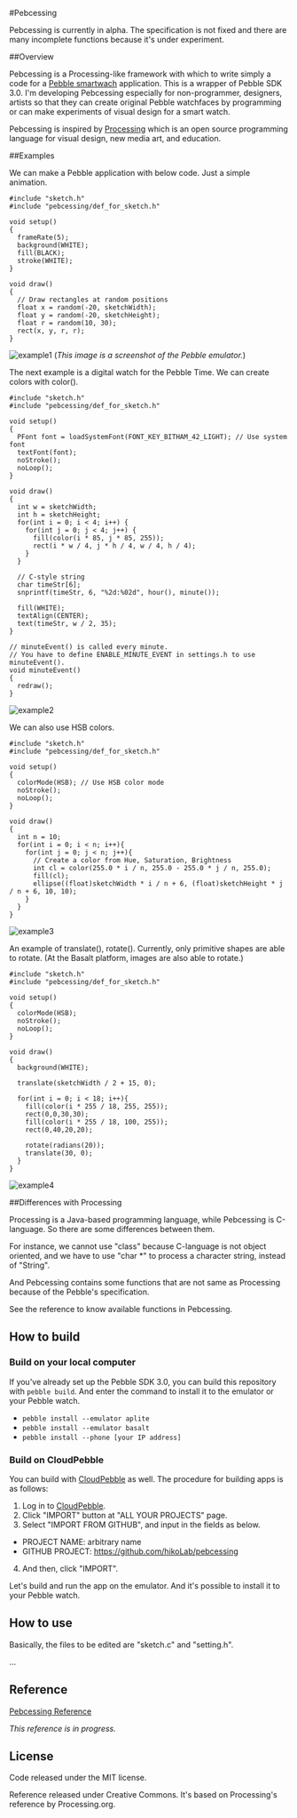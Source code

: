 #Pebcessing

Pebcessing is currently in alpha. The specification is not fixed and there are many incomplete functions because it's under experiment.

##Overview

Pebcessing is a Processing-like framework with which to write simply a code for a [Pebble smartwach](https://getpebble.com/ "Pebble") application. This is a wrapper of Pebble SDK 3.0.  I'm developing Pebcessing especially for non-programmer, designers, artists so that they can create original Pebble watchfaces by programming or can make experiments of visual design for a smart watch. 

Pebcessing is inspired by [Processing](https://processing.org/ "Processing") which is an open source programming language for visual design, new media art, and education. 


##Examples

We can make a Pebble application with below code. Just a simple animation. 

```Processing
#include "sketch.h"
#include "pebcessing/def_for_sketch.h"

void setup()
{
  frameRate(5);
  background(WHITE);
  fill(BLACK);
  stroke(WHITE);
}

void draw()
{
  // Draw rectangles at random positions
  float x = random(-20, sketchWidth);
  float y = random(-20, sketchHeight);
  float r = random(10, 30);
  rect(x, y, r, r);
}
```
![example1](https://raw.githubusercontent.com/hikoLab/pebcessing/images/images/screenshot_random_rect.png) (*This image is a screenshot of the Pebble emulator.*)

The next example is a digital watch for the Pebble Time. We can create colors with color().

```Processing
#include "sketch.h"
#include "pebcessing/def_for_sketch.h"

void setup()
{
  PFont font = loadSystemFont(FONT_KEY_BITHAM_42_LIGHT); // Use system font
  textFont(font);
  noStroke();
  noLoop();
}

void draw()
{
  int w = sketchWidth;
  int h = sketchHeight;
  for(int i = 0; i < 4; i++) {
    for(int j = 0; j < 4; j++) {
      fill(color(i * 85, j * 85, 255));
      rect(i * w / 4, j * h / 4, w / 4, h / 4);
    }
  }

  // C-style string
  char timeStr[6];
  snprintf(timeStr, 6, "%2d:%02d", hour(), minute());

  fill(WHITE);
  textAlign(CENTER);
  text(timeStr, w / 2, 35);
}

// minuteEvent() is called every minute.
// You have to define ENABLE_MINUTE_EVENT in settings.h to use minuteEvent().
void minuteEvent()
{
  redraw();
}
```
![example2](https://github.com/hikoLab/pebcessing/blob/images/images/screenshot_digital_watch.png)

We can also use HSB colors.

```Processing
#include "sketch.h"
#include "pebcessing/def_for_sketch.h"

void setup()
{
  colorMode(HSB); // Use HSB color mode
  noStroke();
  noLoop();
}

void draw()
{
  int n = 10;
  for(int i = 0; i < n; i++){
    for(int j = 0; j < n; j++){
      // Create a color from Hue, Saturation, Brightness
      int cl = color(255.0 * i / n, 255.0 - 255.0 * j / n, 255.0); 
      fill(cl);
      ellipse((float)sketchWidth * i / n + 6, (float)sketchHeight * j / n + 6, 10, 10);
    }
  }
}
```
![example3](https://github.com/hikoLab/pebcessing/blob/images/images/screenshot_hsb_ex.png)

An example of translate(), rotate(). Currently, only primitive shapes are able to rotate. (At the Basalt platform, images are also able to rotate.)

```Processing
#include "sketch.h"
#include "pebcessing/def_for_sketch.h"

void setup()
{
  colorMode(HSB);
  noStroke();
  noLoop();
}

void draw()
{
  background(WHITE);

  translate(sketchWidth / 2 + 15, 0);

  for(int i = 0; i < 18; i++){
    fill(color(i * 255 / 18, 255, 255));
    rect(0,0,30,30);
    fill(color(i * 255 / 18, 100, 255));
    rect(0,40,20,20);

    rotate(radians(20));
    translate(30, 0);
  }
}
```
![example4](https://github.com/hikoLab/pebcessing/blob/images/images/screenshot_rotate_ex.png)


##Differences with Processing

Processing is a Java-based programming language, while Pebcessing is C-language. So there are some differences between them. 

For instance, we cannot use "class" because C-language is not object oriented, and we have to use "char *" to process a character string, instead of "String".

And Pebcessing contains some functions that are not same as Processing because of the Pebble's specification.

See the reference to know available functions in Pebcessing. 

## How to build

### Build on your local computer

If you've already set up the Pebble SDK 3.0, you can build this repository with `pebble build`. And enter the command to install it to the emulator or your Pebble watch.
* `pebble install --emulator aplite`
* `pebble install --emulator basalt`
* `pebble install --phone [your IP address]`

### Build on CloudPebble

You can build with [CloudPebble](https://cloudpebble.net/ "CloudPebble") as well. 
The procedure for building apps is as follows:

1. Log in to [CloudPebble](https://cloudpebble.net/ "CloudPebble").
2. Click "IMPORT" button at "ALL YOUR PROJECTS" page.
3. Select "IMPORT FROM GITHUB", and input in the fields as below.
  * PROJECT NAME: arbitrary name
  * GITHUB PROJECT: https://github.com/hikoLab/pebcessing
4. And then, click "IMPORT".

Let's build and run the app on the emulator. And it's possible to install it to your Pebble watch.

## How to use

Basically, the files to be edited are "sketch.c" and "setting.h". 

...

## Reference

[Pebcessing Reference](http://hikolab.github.io/pebcessing/index.html "Pebcessing Reference")

*This reference is in progress.*

## License
Code released under the MIT license. 

Reference released under Creative Commons. It's based on Processing's reference by Processing.org. 


